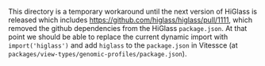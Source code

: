 This directory is a temporary workaround until the next version of HiGlass is released which includes https://github.com/higlass/higlass/pull/1111, which removed the github dependencies from the HiGlass `package.json`. At that point we should be able to replace the current dynamic import with `import('higlass')` and add `higlass` to the `package.json` in Vitessce (at `packages/view-types/genomic-profiles/package.json`).